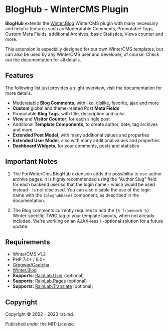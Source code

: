 BlogHub - WinterCMS Plugin
==========================

**BlogHub** extends the [Winter.Blog](https://github.com/wintercms/wn-blog-plugin) WinterCMS plugin 
with many necessary and helpful features such as Moderatable Comments, Promotable Tags, Custom Meta 
Fields, additional Archives, basic Statistics, Views counter and more.

This extension is especially designed for our own WinterCMS templates, but can also be used by any 
WinterCMS user and developer, of course. Check out the documentation for all details.


Features
--------
The following list just provides a slight overview, visit the documentation for more details.

- Moderatable **Blog Comments**, with like, dislike, favorite, ajax and more
- **Custom** global and theme-related Post **Meta Fields**
- Promotable **Blog Tags**, with title, description and color
- **View** and **Visitor Counter**, for each single post
- Additional **Template Components**, to create author, date, tag archives and more
- **Extended Post Model**, with many additional values and properties
- **Extended User Model**, also with many additional values and properties
- **Dashboard Widgets**, for your comments, posts and statistics


Important Notes
---------------
1. The ForWinterCms.BlogHub extension adds the possibility to use author archive pages. It is highly 
recommended using the "Author Slug" field for each backend user so that the login name - which would 
be used instead - is not disclosed. You can also disable the use of the login name with the 
`[bloghubBase]` component, as described in the documentation.

2. The Blog comments currently requires to add the `{% framework %}` Winter-specific TWIG tag to 
your template layouts, when not already included. We're working on an AJAX-less / -optional 
solution for a future update.


Requirements
-------------
- WinterCMS v1.2
- PHP 7.4+ / 8.0+
- [Gregwar/Captcha](https://github.com/Gregwar/Captcha)
- [Winter.Blog](https://github.com/wintercms/wn-blog-plugin)
- **Supports:** [RainLab.User](https://github.com/wintercms/wn-user-plugin) (optional)
- **Supports:** [RainLab.Pages](https://github.com/wintercms/wn-pages-plugin) (optional)
- **Supports:** [RainLab.Translate](https://github.com/wintercms/wn-translate-plugin) (optional)


Copyright
---------
Copyright © 2022 - 2023 rat.md.

Published under the MIT-License.
